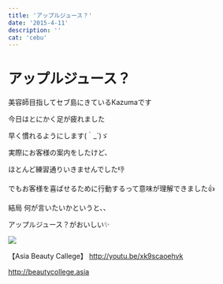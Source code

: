 ```yaml
---
title: 'アップルジュース？'
date: '2015-4-11'
description: ''
cat: 'cebu'
---
```


# アップルジュース？

美容師目指してセブ島にきているKazumaです

今日はとにかく足が疲れました

早く慣れるようにします(｀_´)ゞ



実際にお客様の案内をしたけど、

ほとんど練習通りいきませんでした👎

でもお客様を喜ばせるために行動するって意味が理解できました👍


結局 何が言いたいかというと、、



アップルジュース？がおいしい✨

![](../../img/2015-4-11.jpg)



【Asia Beauty Callege】
http://youtu.be/xk9scaoehvk

http://beautycollege.asia

